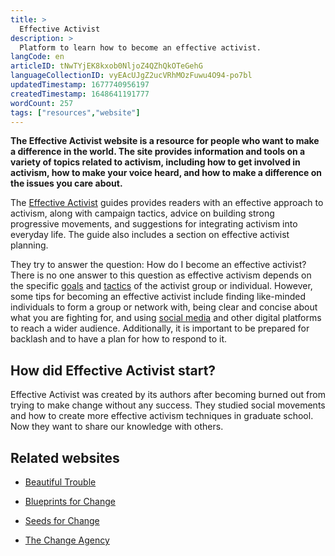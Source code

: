 ```yaml
---
title: >
  Effective Activist
description: >
  Platform to learn how to become an effective activist.
langCode: en
articleID: tNwTYjEK8kxob0NljoZ4QZhQkOTeGehG
languageCollectionID: vyEAcUJgZ2ucVRhMOzFuwu4O94-po7bl
updatedTimestamp: 1677740956197
createdTimestamp: 1648641191777
wordCount: 257
tags: ["resources","website"]
---
```


**The Effective Activist website is a resource for people who want to make a difference in the world. The site provides information and tools on a variety of topics related to activism, including how to get involved in activism, how to make your voice heard, and how to make a difference on the issues you care about.**

The [Effective Activist](https://effectiveactivist.com/intro/) guides provides readers with an effective approach to activism, along with campaign tactics, advice on building strong progressive movements, and suggestions for integrating activism into everyday life. The guide also includes a section on effective activist planning.

They try to answer the question: How do I become an effective activist? There is no one answer to this question as effective activism depends on the specific [goals](/strategy/goals) and [tactics](/tactics) of the activist group or individual. However, some tips for becoming an effective activist include finding like-minded individuals to form a group or network with, being clear and concise about what you are fighting for, and using [social media](/tools/social-media) and other digital platforms to reach a wider audience. Additionally, it is important to be prepared for backlash and to have a plan for how to respond to it.

## How did Effective Activist start?

Effective Activist was created by its authors after becoming burned out from trying to make change without any success. They studied social movements and how to create more effective activism techniques in graduate school. Now they want to share our knowledge with others.

## Related websites

-   [Beautiful Trouble](/resources/beautiful-trouble)
    
-   [Blueprints for Change](/resources/blueprints-for-change)
    
-   [Seeds for Change](/resources/seeds-for-change)
    
-   [The Change Agency](/resources/the-change-agency)